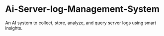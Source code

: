 # Ai-Server-log-Management-System
An AI system to collect, store, analyze, and query server logs using smart insights.
